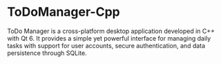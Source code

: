 # ToDoManager-Cpp
ToDo Manager is a cross-platform desktop application developed in C++ with Qt 6. It provides a simple yet powerful interface for managing daily tasks with support for user accounts, secure authentication, and data persistence through SQLite.
